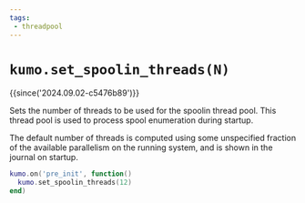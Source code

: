 ```yaml
---
tags:
 - threadpool
---
```


# `kumo.set_spoolin_threads(N)`

{{since('2024.09.02-c5476b89')}}

Sets the number of threads to be used for the spoolin thread pool.
This thread pool is used to process spool enumeration during startup.

The default number of threads is computed using some unspecified fraction of
the available parallelism on the running system, and is shown in the journal on
startup.

```lua
kumo.on('pre_init', function()
  kumo.set_spoolin_threads(12)
end)
```


